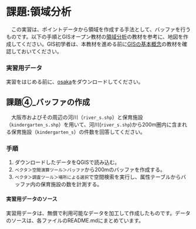 # 課題:領域分析
　この実習は、ポイントデータから領域を作成する手法として、バッファを行うものです。以下の手順とGISオープン教材の[領域分析]の教材を参考に、地図を作成してください。GIS初学者は、本教材を進める前に[GISの基本概念]の教材を確認しておいてください。

### 実習用データ
実習をはじめる前に、[osaka]をダウンロードしてください。

[osaka]:https://github.com/gis-oer/datasets/raw/master/s/osaka_s.zip

## 課題④_バッファの作成
　大阪市およびその周辺の河川（`river_s.shp`）と保育施設（`kindergarten_s.shp`）を用いて、河川(`river_s.shp`)から200m圏内に含まれる保育施設（`kindergarten_s`）の件数を回答してください。

### 手順
1. ダウンロードしたデータをQGISで読み込む。
2. `ベクタ＞空間演算ツール＞バッファ`から200mのバッファを作成する。
3. `ベクタ＞調査ツール＞場所による選択`で空間検索を実行し、属性テーブルからバッファ内の保育施設の数を計測する。

#### 実習用データのソース
実習用データは、無償で利用可能なデータを加工して作成したものです。データのソースは、各ファイルのREADME.mdにまとめています。

[利用規約]:../../../policy.md
[その他のライセンスについて]:../../license.md
[よくある質問とエラー]:../../questions/questions.md

[GISの基本概念]:../../00/00.md
[QGISビギナーズマニュアル]:../../QGIS/QGIS.md
[GRASSビギナーズマニュアル]:../../GRASS/GRASS.md
[リモートセンシングとその解析]:../../06/06.md
[既存データの地図データと属性データ]:../../07/07.md
[空間データ]:../../08/08.md
[空間データベース]:../../09/09.md
[空間データの統合・修正]:../../10/10.md
[基本的な空間解析]:../../11/11.md
[ネットワーク分析]:../../12/12.md
[領域分析]:../../13/13.md
[点データの分析]:../../14/14.md
[ラスタデータの分析]:../../15/15.md
[傾向面分析]:../../16/16.md
[空間的自己相関]:../../17/17.md
[空間補間]:../../18/18.md
[空間相関分析]:../../19/19.md
[空間分析におけるスケール]:../../20/20.md
[視覚的伝達]:../../21/21.md
[参加型GISと社会貢献]:../../26/26.md

[地理院地図]:https://maps.gsi.go.jp
[e-Stat]:https://www.e-stat.go.jp/
[国土数値情報]:http://nlftp.mlit.go.jp/ksj/
[基盤地図情報]:http://www.gsi.go.jp/kiban/
[地理院タイル]:http://maps.gsi.go.jp/development/ichiran.html

[課題ページ_QGISビギナーズマニュアル]:../../tasks/t_qgis_entry.md
[課題ページ_GRASSビギナーズマニュアル]:../../tasks/t_grass_entry.md
[課題ページ_リモートセンシングとその解析]:../../tasks/t_06.md
[課題ページ_既存データの地図データと属性データ]:../../tasks/t_07.md
[課題ページ_空間データ]:../../tasks/t_08.md
[課題ページ_空間データベース]:../../tasks/t_09.md
[課題ページ_空間データの統合・修正]:../../tasks/t_10.md
[課題ページ_基本的な空間解析]:../../tasks/t_11.md
[課題ページ_ネットワーク分析]:../../tasks/t_12.md
[課題ページ_基本的な空間解析]:../../tasks/t_13.md
[課題ページ_点データの分析]:../../tasks/t_14.md
[課題ページ_ラスタデータの分析]:../../tasks/t_15.md
[課題ページ_空間補間]:../../tasks/t_18.md
[課題ページ_視覚的伝達]:../../tasks/t_21.md
[課題ページ_参加型GISと社会貢献]:../../tasks/t_26.md
